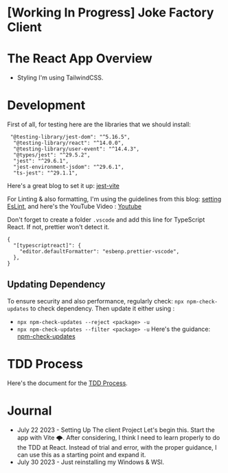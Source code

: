# [Working In Progress] Joke Factory Client

# The React App Overview

- Styling
  I'm using TailwindCSS.

# Development

First of all, for testing here are the libraries that we should install:

```
 "@testing-library/jest-dom": "^5.16.5",
  "@testing-library/react": "^14.0.0",
  "@testing-library/user-event": "^14.4.3",
  "@types/jest": "^29.5.2",
  "jest": "^29.6.1",
  "jest-environment-jsdom": "^29.6.1",
  "ts-jest": "^29.1.1",
```

Here's a great blog to set it up: [jest-vite](https://hung.dev/posts/jest-vite)

For Linting & also formatting, I'm using the guidelines from this blog: [setting EsLint](https://github.com/CodingGarden/react-ts-starter), and here's the YouTube Video : [Youtube](https://www.youtube.com/watch?v=cchqeWY0Nak)

Don't forget to create a folder `.vscode` and add this line for TypeScript React. If not, prettier won't detect it.

```
{
  "[typescriptreact]": {
    "editor.defaultFormatter": "esbenp.prettier-vscode",
  },
}
```

## Updating Dependency

To ensure security and also performance, regularly check: `npx npm-check-updates` to check dependency. Then update it either using :

- `npx npm-check-updates --reject <package> -u`
- `npx npm-check-updates --filter <package> -u`
  Here's the guidance: [npm-check-updates](https://www.npmjs.com/package/npm-check-updates)

# TDD Process

Here's the document for the [TDD Process](./src/__docs__/TDD-Process/).

# Journal

- July 22 2023 - Setting Up The client Project
  Let's begin this. Start the app with Vite 🌩️. After considering, I think I need to learn properly to do the TDD at React. Instead of trial and error, with the proper guidance, I can use this as a starting point and expand it.
- July 30 2023 - Just reinstalling my Windows & WSl.
